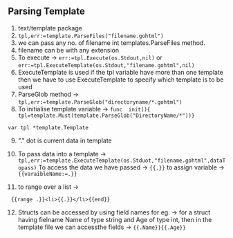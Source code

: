 ## Parsing Template
1. text/template package
2. ```tpl,err:=template.ParseFiles("filename.gohtml")```
3. we can pass any no. of filename int templates.ParseFiles method.
4. filename can be with any extension
5. To execute -> ```err:=tpl.Execute(os.Stdout,nil)``` or ```err:=tpl.ExecuteTemplate(os.Stdout,"filename.gohtml",nil)```
6.  ExecuteTemplate is used if the tpl variable have more than one template then we have to use ExecuteTemplate to specify which template is to be used
7.  ParseGlob method -> ```tpl,err:=template.ParseGlob("directoryname/*.gohtml")```
8.  To initialise template variable -> ```func  init(){
  tpl=template.Must(template.ParseGlob("DirectoryName/*"))}```

```var tpl *template.Template```

9. "." dot is current data in template
10. To pass data into a template ->
```tpl,err:=template.ExecuteTemplate(os.Stduot,"filename.gohtml",dataTopass)```
To access the data we have passed ->
```{{.}}```
to assign variable -> ```{{varaibleName:=.}}```

11. to range over a list ->

``` {{range .}}<li>{{.}}</li>{{end}}```

12. Structs can be accessed by using field names for eg. -> for a struct having fielname Name of type string and Age of type int, then in the template file we can accessthe fields -> ```{{.Name}}{{.Age}}```